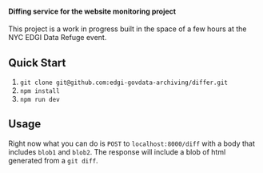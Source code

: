 
#### Diffing service for the website monitoring project

This project is a work in progress built in the space of a few hours at the NYC EDGI Data Refuge event.

## Quick Start
1. `git clone git@github.com:edgi-govdata-archiving/differ.git`
2. `npm install`
3. `npm run dev`

## Usage
Right now what you can do is `POST` to `localhost:8000/diff` with a body that includes `blob1` and `blob2`. The response will include a blob of html generated from a `git diff`.
